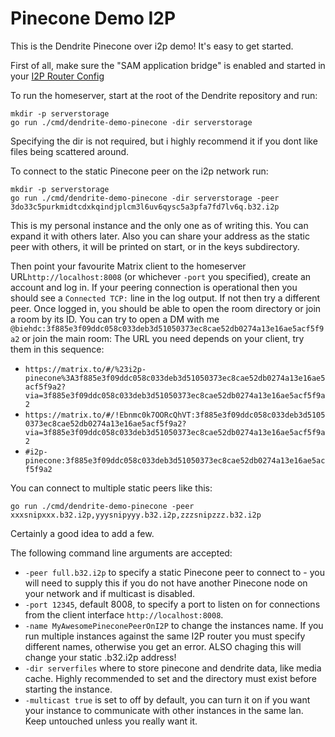 # Pinecone Demo I2P
This is the Dendrite Pinecone over i2p demo! It's easy to get started.

First of all, make sure the "SAM application bridge" is enabled and started in your [I2P Router Config](http://127.0.0.1:7657/configclients)

To run the homeserver, start at the root of the Dendrite repository and run:

```
mkdir -p serverstorage
go run ./cmd/dendrite-demo-pinecone -dir serverstorage
```
Specifying the dir is not required, but i highly recommend it if you dont like files being scattered around.

To connect to the static Pinecone peer on the i2p network run:

```
mkdir -p serverstorage
go run ./cmd/dendrite-demo-pinecone -dir serverstorage -peer 3do33c5purkmidtcdxkqindjplcm3l6uv6qysc5a3pfa7fd7lv6q.b32.i2p
```
This is my personal instance and the only one as of writing this. You can expand it with others later.
Also you can share your address as the static peer with others, it will be printed on start, or in the keys subdirectory.

Then point your favourite Matrix client to  the homeserver URL`http://localhost:8008` (or whichever `-port` you specified), create an account and log in.
If your peering connection is operational then you should see a `Connected TCP:` line in the log output. If not then try a different peer.
Once logged in, you should be able to open the room directory or join a room by its ID.
You can try to open a DM with me `@biehdc:3f885e3f09ddc058c033deb3d51050373ec8cae52db0274a13e16ae5acf5f9a2` or join the main room:
The URL you need depends on your client, try them in this sequence:
- `https://matrix.to/#/%23i2p-pinecone%3A3f885e3f09ddc058c033deb3d51050373ec8cae52db0274a13e16ae5acf5f9a2?via=3f885e3f09ddc058c033deb3d51050373ec8cae52db0274a13e16ae5acf5f9a2`
- `https://matrix.to/#/!Ebnmc0k7OORcQhVT:3f885e3f09ddc058c033deb3d51050373ec8cae52db0274a13e16ae5acf5f9a2?via=3f885e3f09ddc058c033deb3d51050373ec8cae52db0274a13e16ae5acf5f9a2`
- `#i2p-pinecone:3f885e3f09ddc058c033deb3d51050373ec8cae52db0274a13e16ae5acf5f9a2`


You can connect to multiple static peers like this:
```
go run ./cmd/dendrite-demo-pinecone -peer xxxsnipxxx.b32.i2p,yyysnipyyy.b32.i2p,zzzsnipzzz.b32.i2p
```
Certainly a good idea to add a few.


The following command line arguments are accepted:

* `-peer full.b32.i2p` to specify a static Pinecone peer to connect to - you will need to supply this if you do not have another Pinecone node on your network and if multicast is disabled.
* `-port 12345`, default 8008, to specify a port to listen on for connections from the client interface `http://localhost:8008`.
* `-name MyAwesomePineconePeerOnI2P` to change the instances name. If you run multiple instances against the same I2P router you must specify different names, otherwise you get an error. ALSO chaging this will change your static .b32.i2p address!
* `-dir serverfiles` where to store pinecone and dendrite data, like media cache. Highly recommended to set and the directory must exist before starting the instance.
* `-multicast true` is set to off by default, you can turn it on if you want your instance to communicate with other instances in the same lan. Keep untouched unless you really want it.